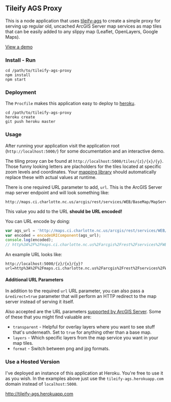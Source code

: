 ## Tileify AGS Proxy

This is a node application that uses [tileify-ags](https://github.com/JasonSanford/tileify-ags) to create a simple proxy for serving up regular old, uncached ArcGIS Server map services as map tiles that can be easily added to any slippy map (Leaflet, OpenLayers, Google Maps).

[View a demo](http://tileify-ags.herokuapp.com/)

### Install - Run

```
cd /path/to/tileify-ags-proxy
npm install
npm start
```

### Deployment

The `Procfile` makes this application easy to deploy to [heroku](https://www.heroku.com/).

```
cd /path/to/tileify-ags-proxy
heroku create
git push heroku master
```

### Usage

After running your application visit the application root (`http://localhost:5000/`) for some documentation and an interactive demo.

The tiling proxy can be found at `http://localhost:5000/tiles/{z}/{x}/{y}`. Those funny looking letters are placholders for the tiles located at specific zoom levels and coordinates. Your [mapping library](http://leafletjs.com/reference.html#tilelayer) should automatically replace these with actual values at runtime.

There is one required URL parameter to add, `url`. This is the ArcGIS Server map server endpoint and will look something like:

    http://maps.ci.charlotte.nc.us/arcgis/rest/services/WEB/BaseMap/MapServer

This value you add to the URL **should be URL encoded!**

You can URL encode by doing:

```javascript
var ags_url = 'http://maps.ci.charlotte.nc.us/arcgis/rest/services/WEB/BaseMap/MapServer';
var encoded = encodeURIComponent(ags_url);
console.log(encoded);
// http%3A%2F%2Fmaps.ci.charlotte.nc.us%2Farcgis%2Frest%2Fservices%2FWEB%2FBaseMap%2FMapServer
```

An example URL looks like:

    http://localhost:5000/{z}/{x}/{y}?url=http%3A%2F%2Fmaps.ci.charlotte.nc.us%2Farcgis%2Frest%2Fservices%2FWEB%2FBaseMap%2FMapServer

#### Additional URL Parameters

In addition to the required `url` URL parameter, you can also pass a `&redirect=true` parameter that will perform an HTTP redirect to the map server instead of serving it itself.

Also accepted are the URL parameters [supported by ArcGIS Server](http://resources.esri.com/help/9.3/arcgisserver/apis/rest/export.html). Some of these that you might find valuable are:

* `transparent` - Helpful for overlay layers where you want to see stuff that's underneath. Set to `true` for anything other than a base map.
* `layers` - Which specific layers from the map service you want in your map tiles.
* `format` - Switch between png and jpg formats.

### Use a Hosted Version

I've deployed an instance of this application at Heroku. You're free to use it as you wish. In the examples above just use the `tileify-ags.herokuapp.com` domain instead of `localhost:5000`.

http://tileify-ags.herokuapp.com
